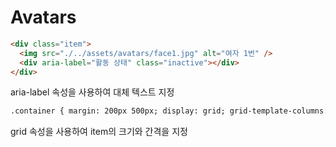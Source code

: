 # Avatars

```html
<div class="item">
  <img src="./../assets/avatars/face1.jpg" alt="여자 1번" />
  <div aria-label="활동 상태" class="inactive"></div>
</div>
```

aria-label 속성을 사용하여 대체 텍스트 지정

```html
.container { margin: 200px 500px; display: grid; grid-template-columns: 64px 64px 64px 64px; gap: 20px; }
```

grid 속성을 사용하여 item의 크기와 간격을 지정
